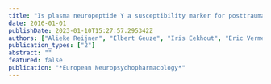 ```yaml
---
title: "Is plasma neuropeptide Y a susceptibility marker for posttraumatic stress symptoms over time?"
date: 2016-01-01
publishDate: 2023-01-10T15:27:57.295342Z
authors: ["Alieke Reijnen", "Elbert Geuze", "Iris Eekhout", "Eric Vermetten"]
publication_types: ["2"]
abstract: ""
featured: false
publication: "*European Neuropsychopharmacology*"
---
```


